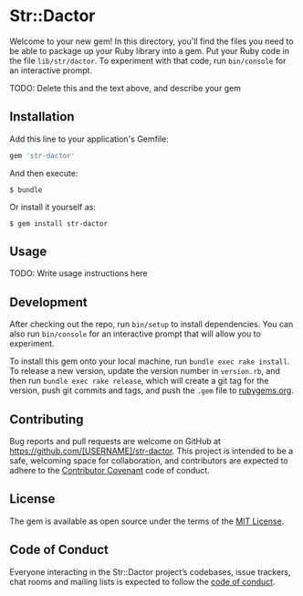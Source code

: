# Str::Dactor

Welcome to your new gem! In this directory, you'll find the files you need to be able to package up your Ruby library into a gem. Put your Ruby code in the file `lib/str/dactor`. To experiment with that code, run `bin/console` for an interactive prompt.

TODO: Delete this and the text above, and describe your gem

## Installation

Add this line to your application's Gemfile:

```ruby
gem 'str-dactor'
```

And then execute:

    $ bundle

Or install it yourself as:

    $ gem install str-dactor

## Usage

TODO: Write usage instructions here

## Development

After checking out the repo, run `bin/setup` to install dependencies. You can also run `bin/console` for an interactive prompt that will allow you to experiment.

To install this gem onto your local machine, run `bundle exec rake install`. To release a new version, update the version number in `version.rb`, and then run `bundle exec rake release`, which will create a git tag for the version, push git commits and tags, and push the `.gem` file to [rubygems.org](https://rubygems.org).

## Contributing

Bug reports and pull requests are welcome on GitHub at https://github.com/[USERNAME]/str-dactor. This project is intended to be a safe, welcoming space for collaboration, and contributors are expected to adhere to the [Contributor Covenant](http://contributor-covenant.org) code of conduct.

## License

The gem is available as open source under the terms of the [MIT License](https://opensource.org/licenses/MIT).

## Code of Conduct

Everyone interacting in the Str::Dactor project’s codebases, issue trackers, chat rooms and mailing lists is expected to follow the [code of conduct](https://github.com/[USERNAME]/str-dactor/blob/master/CODE_OF_CONDUCT.md).

